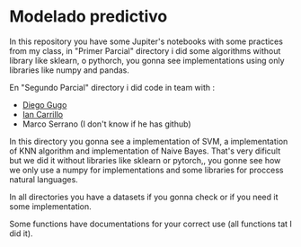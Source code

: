 # Modelado predictivo

In this repository you have some Jupiter's notebooks with some practices from my class,  in "Primer Parcial" directory i did some algorithms without library like sklearn, o pythorch, you gonna see implementations using only libraries like numpy and pandas. 

En "Segundo Parcial" directory i did code in team with :
<ul>
  <li> <a href= 'https://github.com/DiegoGugo'> Diego Gugo</a> </li>
  <li> <a href = 'https://github.com/Iancaov06'> Ian Carrillo </a> </li>
  <li> Marco Serrano (I don't know if he has github) </li>
 </ul>
 

In this directory you gonna see a implementation of SVM, a implementation of KNN algorithm and implementation of Naive Bayes. That's very dificult but we did it without libraries like sklearn or pytorch,, you gonne see how we only use a numpy for implementations and some libraries for proccess natural languages.

In all directories you have a datasets if you gonna check or if you need it some implementation.

Some functions have documentations for your correct use (all functions tat I did it).
